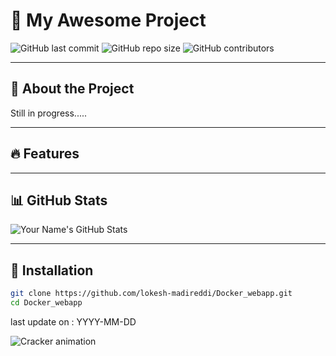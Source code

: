 # 🚀 My Awesome Project

![GitHub last commit](https://img.shields.io/github/last-commit/lokesh-madireddi/vscode)
![GitHub repo size](https://img.shields.io/github/repo-size/lokesh-madireddi/vscode)
![GitHub contributors](https://img.shields.io/github/contributors/lokesh-madireddi/vscode)

---

## 📌 About the Project
Still in progress.....

---

## 🔥 Features

---

## 📊 GitHub Stats  
![Your Name's GitHub Stats](https://github-readme-stats.vercel.app/api?username=lokesh-madireddi&show_icons=true&theme=radical)

---

## 🚀 Installation  
```bash
git clone https://github.com/lokesh-madireddi/Docker_webapp.git
cd Docker_webapp
```
last update on : YYYY-MM-DD

<img src="https://lokesh-madireddi.github.io/lokesh-madireddi/crackers.svg" alt="Cracker animation" />
